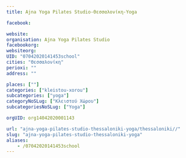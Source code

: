 ```yaml
---
title: Ajna Yoga Pilates Studio-Θεσσαλονίκη-Yoga

facebook:

website:
organisation: Ajna Yoga Pilates Studio
facebookorg:
websiteorg:
UID: "07042020141453school"
cities: "Θεσσαλονίκη"
perioxi: ""
address: ""

places: [""]
categories: ["kleistou-xorou"]
subcategories: ["yoga"]
categoryNoSLug: ["Κλειστού Χώρου"]
subcategoriesNoSLug: ["Yoga"]

orgUID: org14042020001143

url: "ajna-yoga-pilates-studio-thessaloniki-yoga/thessaloniki//"
slug: "ajna-yoga-pilates-studio-thessaloniki-yoga"
aliases:
    - /07042020141453school
---
```





